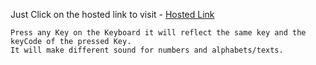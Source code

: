 Just Click on the hosted link to visit - [Hosted Link](https://shivambansal96.github.io/Keyboard-Press/)

    Press any Key on the Keyboard it will reflect the same key and the keyCode of the pressed Key.
    It will make different sound for numbers and alphabets/texts.
